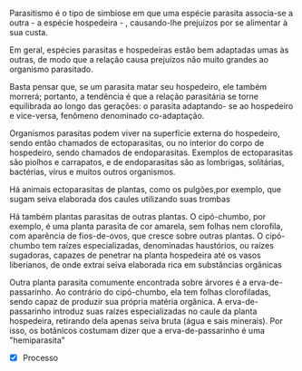 Parasitismo é o tipo de simbiose em que uma espécie parasita associa-se a outra - a espécie hospedeira - , causando-lhe prejuízos por se alimentar à sua custa.  

Em geral, espécies parasitas e hospedeiras estão bem adaptadas umas às outras, de modo que a relação causa prejuízos não muito grandes ao organismo parasitado.  

Basta pensar que, se um parasita matar seu hospedeiro, ele também morrerá; portanto, a tendência é que a relação parasitária se torne equilibrada ao longo das gerações: o parasita adaptando- se ao hospedeiro e vice-versa, fenômeno denominado co-adaptação.
  
Organismos parasitas podem viver na superfície externa do hospedeiro, sendo então chamados de ectoparasitas, ou no interior do corpo de hospedeiro, sendo chamados de endoparasitas. Exemplos de ectoparasitas são piolhos e carrapatos, e de endoparasitas são as lombrigas, solitárias, bactérias, vírus e muitos outros organismos.  

Há animais ectoparasitas de plantas, como os pulgões,por exemplo, que sugam seiva elaborada dos caules utilizando suas trombas 

Há também plantas parasitas de outras plantas. O cipó-chumbo, por exemplo, é uma planta parasita de cor amarela, sem folhas nem clorofila, com aparência de fios-de-ovos, que cresce sobre outras plantas. O cipó-chumbo tem raízes especializadas, denominadas haustórios, ou raízes sugadoras, capazes de penetrar na planta hospedeira até os vasos liberianos, de onde extrai seiva elaborada rica em substâncias orgânicas 
  
Outra planta parasita comumente encontrada sobre árvores é a erva-de-passarinho. Ao contrário do cipó-chumbo, ela tem folhas clorofiladas, sendo capaz de produzir sua própria matéria orgânica. A erva-de-passarinho introduz suas raízes especializadas no caule da planta hospedeira, retirando dela apenas seiva bruta (água e sais minerais). Por isso, os botânicos costumam dizer que a erva-de-passarinho é uma "hemiparasita"

- [x] Processo 
